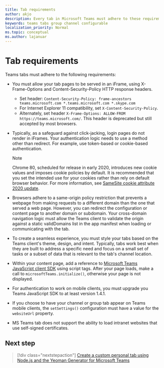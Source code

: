 ```yaml
---
title: Tab requirements
author: akjo
description: Every tab in Microsoft Teams must adhere to these requirements.
keywords: teams tabs group channel configurable
localization_priority: Normal
ms.topic: conceptual
ms.author: lajanuar
---
```


# Tab requirements

Teams tabs must adhere to the following requirements:

* You must allow your tab pages to be served in an iFrame, using X-Frame-Options and Content-Security-Policy HTTP response headers.
  * Set header: `Content-Security-Policy: frame-ancestors teams.microsoft.com *.teams.microsoft.com *.skype.com`
  * For Internet Explorer 11 compatibility, set `X-Content-Security-Policy`.
  * Alternately, set header `X-Frame-Options: ALLOW-FROM https://teams.microsoft.com/`. This header is deprecated but still accepted by most browsers.
* Typically, as a safeguard against click-jacking, login pages do not render in iFrames. Your authentication logic needs to use a method other than redirect. For example, use token-based or cookie-based authentication.

    > [!NOTE]
    > Chrome 80, scheduled for release in early 2020, introduces new cookie values and imposes cookie policies by default. It is recommended that you set the intended use for your cookies rather than rely on default browser behavior. For more information, see [SameSite cookie attribute 2020 update](../../resources/samesite-cookie-update.md).

* Browsers adhere to a same-origin policy restriction that prevents a webpage from making requests to a different domain than the one that served a web page. However, you can redirect the configuration or content page to another domain or subdomain. Your cross-domain navigation logic must allow the Teams client to validate the origin against a static validDomains list in the app manifest when loading or communicating with the tab.

* To create a seamless experience, you must style your tabs based on the Teams client's theme, design, and intent. Typically, tabs work best when they are built to address a specific need and focus on a small set of tasks or a subset of data that is relevant to the tab's channel location.

* Within your content page, add a reference to [Microsoft Teams JavaScript client SDK](/javascript/api/overview/msteams-client) using script tags. After your page loads, make a call to `microsoftTeams.initialize()`, otherwise your page is not displayed.

* For authentication to work on mobile clients, you must upgrade you Teams JavaScript SDK to at least version 1.4.1.

* If you choose to have your channel or group tab appear on Teams mobile clients, the `setSettings()` configuration must have a value for the `websiteUrl` property.

* MS Teams tab does not support the ability to load intranet websites that use self-signed certificates.

## Next step

> [!div class="nextstepaction"]
> [Create a custom personal tab using Node.js and the Yeoman Generator for Microsoft Teams](~/tabs/quickstarts/create-personal-tab-node-yeoman.md)
